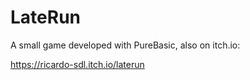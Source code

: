 # LateRun
A small game developed with PureBasic, also on itch.io:

https://ricardo-sdl.itch.io/laterun
